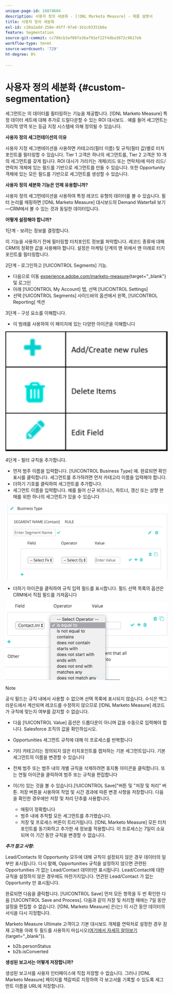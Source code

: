 ```yaml
---
unique-page-id: 18874604
description: 사용자 정의 세분화 - [!DNL Marketo Measure] - 제품 설명서
title: 사용자 정의 세분화
exl-id: c20a2add-250e-45ff-97a6-1b1c03351b6a
feature: Segmentation
source-git-commit: cc786cb3af08fa36af91ef22f4dba3072c9617eb
workflow-type: tm+mt
source-wordcount: '729'
ht-degree: 0%

---
```


# 사용자 정의 세분화 {#custom-segmentation}

세그먼트는 의 데이터를 필터링하는 기능을 제공합니다. [!DNL Marketo Measure] 특정 데이터 세트에 대해 추가로 드릴다운할 수 있는 ROI 대시보드 . 예를 들어 세그먼트는 지리적 영역 또는 등급 지정 시스템에 의해 정의될 수 있습니다.

**사용자 정의 세그먼테이션의 이유**

사용자 지정 세그멘테이션을 사용하면 카테고리(필터 이름) 및 규칙(필터 값)별로 터치포인트를 필터링할 수 있습니다. Tier 1 고객은 하나의 세그먼트를, Tier 2 고객은 10 개의 세그먼트를 갖게 됩니다. ROI 대시가 가리키는 개체(리드 또는 연락처)에 따라 리드/연락처 개체에 있는 필드를 기반으로 세그먼트를 만들 수 있습니다. 또한 Opportunity 객체에 있는 모든 필드를 기반으로 세그먼트를 생성할 수 있습니다.

**사용자 정의 세분화 기능은 언제 유용합니까?**

사용자 정의 세그먼테이션을 사용하여 특정 레코드 유형의 데이터를 볼 수 있습니다. 필터 논리를 매핑하면 [!DNL Marketo Measure] 대시보드의 Demand Waterfall 보기—CRM에서 볼 수 있는 것과 동일한 데이터입니다.

**어떻게 설정해야 합니까?**

1단계 - 보려는 정보를 결정합니다.

이 기능을 사용하기 전에 필터링할 터치포인트 정보를 파악합니다. 레코드 종류에 대해 CRM의 정확한 값을 사용해야 합니다. 설정은 마케팅 단계의 맨 위에서 맨 아래로 터치포인트를 필터링합니다.

2단계 - 로그인하고 [!UICONTROL Segments] 기능.

* 다음으로 이동 [experience.adobe.com/marketo-measure](https://experience.adobe.com/marketo-measure){target="_blank"} 및 로그인
* 아래 [!UICONTROL My Account] 탭, 선택 [!UICONTROL Settings]
* 선택 [!UICONTROL Segments] 사이드바의 옵션에서 왼쪽, [!UICONTROL Reporting] 섹션

3단계 - 구성 요소를 이해합니다.

* 이 범례를 사용하여 이 페이지에 있는 다양한 아이콘을 이해합니다

![](assets/1.png)

4단계 - 필터 규칙을 추가합니다.

* 먼저 범주 이름을 입력합니다. [!UICONTROL Business Type] 예. 완료되면 확인 표시를 클릭합니다. 세그먼트를 추가하려면 먼저 카테고리 이름을 입력해야 합니다.
* 더하기 기호를 클릭하여 세그먼트를 추가합니다.
* 세그먼트 이름을 입력합니다. 예를 들어 신규 비즈니스, 파트너, 갱신 또는 상향 판매를 위한 하나의 세그먼트가 있을 수 있습니다

![](assets/2.png)

* 더하기 아이콘을 클릭하여 규칙 입력 필드를 표시합니다. 필드 선택 목록의 옵션은 CRM에서 직접 필드를 가져옵니다

![](assets/3.png)

>[!NOTE]
>
>공식 필드는 규칙 내에서 사용할 수 없으며 선택 목록에 표시되지 않습니다. 수식은 백그라운드에서 계산되며 레코드를 수정하지 않으므로 [!DNL Marketo Measure] 레코드가 규칙에 맞는지 여부를 감지할 수 없습니다.

* 다음 [!UICONTROL Value] 옵션은 드롭다운이 아니며 값을 수동으로 입력해야 합니다. Salesforce 조직의 값을 확인하십시오.
* Opportunities 세그먼트 규칙에 대해 이 프로세스를 반복합니다
* 기타 카테고리는 정의되지 않은 터치포인트를 캡처하는 기본 세그먼트입니다. 기본 세그먼트의 이름을 변경할 수 있습니다
* 전체 범주 또는 범주 내의 개별 규칙을 삭제하려면 휴지통 아이콘을 클릭합니다. 또는 연필 아이콘을 클릭하여 범주 또는 규칙을 편집합니다
* 이(가) 있는 것을 볼 수 있습니다.[!UICONTROL Save]&quot;버튼 및 &quot;저장 및 처리&quot; 버튼. 저장 버튼을 사용하여 작업 및 시간 경과에 따른 변경 사항을 저장합니다. 다음을 확인한 경우에만 저장 및 처리 단추를 사용합니다.

   * 매핑이 정확합니다
   * 범주 내에 추적할 모든 세그먼트를 추가했습니다.
   * 저장 및 프로세스 버튼이 트리거됩니다. [!DNL Marketo Measure] 모든 터치포인트를 동기화하고 추가한 새 정보를 적용합니다. 이 프로세스는 7일이 소요되며 이 기간 동안 규칙을 변경할 수 없습니다.

**_추가 참고 사항:_**

Lead/Contacts 와 Opportunity 모두에 대해 규칙이 설정되지 않은 경우 데이터의 일부만 표시됩니다. 다시 말해, Opportunities 규칙을 설정하지 않으면 관련된 Opportunities 가 없는 Lead/Contact 데이터만 표시됩니다. Lead/Contact에 대한 규칙을 설정하지 않은 경우에도 마찬가지입니다. 연관된 Lead/Contact 가 없는 Opportunity 만 표시됩니다.

완료되면 다음을 클릭합니다. [!UICONTROL Save] 먼저 모든 항목을 두 번 확인한 다음 [!UICONTROL Save and Process]. 다음과 같이 저장 및 처리할 때에는 7일 동안 설정을 편집할 수 없습니다. [!DNL Marketo Measure] 은(는) 이 시간 동안 데이터의 서식을 다시 지정합니다.

Marketo Measure Ultimate 고객이고 기본 대시보드 개체를 연락처로 설정한 경우 잠재 고객용 아래 두 필드를 사용하지 마십시오([여기에서 자세히 알아보기](/help/marketo-measure-ultimate/data-integrity-requirement.md){target="_blank"}).

* b2b.personStatus
* b2b.isConverted

**생성된 보고서는 어떻게 저장합니까?**

생성된 보고서를 사용자 인터페이스에 직접 저장할 수 없습니다. 그러나 [!DNL Marketo Measure] 페이지를 책갈피로 지정하여 각 보고서를 기록할 수 있도록 세그먼트 이름을 URL에 저장합니다.
